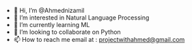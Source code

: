 - 👋 Hi, I’m @Ahmednizamil
- 👀 I’m interested in Natural Language Processing
- 🌱 I’m currently learning ML
- 💞️ I’m looking to collaborate on Python
- 📫 How to reach me email at : projectwithahmed@gmail.com

<!---
Ahmednizami/Ahmednizami is a ✨ special ✨ repository because its `README.md` (this file) appears on your GitHub profile.
You can click the Preview link to take a look at your changes.
--->
